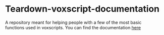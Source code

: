 # Teardown-voxscript-documentation
A repository meant for helping people with a few of the most basic functions used in voxscripts. You can find the documentation [here](documentation.md)
